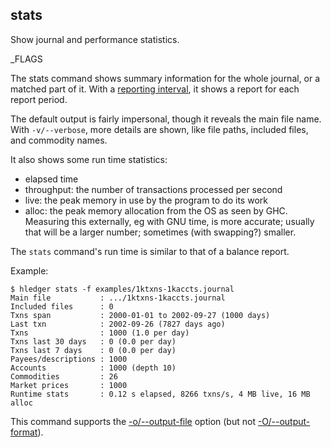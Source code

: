 ## stats

Show journal and performance statistics.

_FLAGS

The stats command shows summary information for the whole journal, or
a matched part of it. With a [reporting interval](#reporting-interval),
it shows a report for each report period. 

The default output is fairly impersonal, though it reveals the main file name.
With `-v/--verbose`, more details are shown, like file paths, included files,
and commodity names.

It also shows some run time statistics:

- elapsed time
- throughput: the number of transactions processed per second
- live:  the peak memory in use by the program to do its work
- alloc: the peak memory allocation from the OS as seen by GHC.
  Measuring this externally, eg with GNU time, is more accurate;
  usually that will be a larger number; sometimes (with swapping?) smaller.

The `stats` command's run time is similar to that of a balance report.

Example:

```cli
$ hledger stats -f examples/1ktxns-1kaccts.journal 
Main file           : .../1ktxns-1kaccts.journal
Included files      : 0
Txns span           : 2000-01-01 to 2002-09-27 (1000 days)
Last txn            : 2002-09-26 (7827 days ago)
Txns                : 1000 (1.0 per day)
Txns last 30 days   : 0 (0.0 per day)
Txns last 7 days    : 0 (0.0 per day)
Payees/descriptions : 1000
Accounts            : 1000 (depth 10)
Commodities         : 26
Market prices       : 1000
Runtime stats       : 0.12 s elapsed, 8266 txns/s, 4 MB live, 16 MB alloc
```

This command supports
the [-o/--output-file](hledger.html#output-destination) option
(but not [-O/--output-format](hledger.html#output-format)).
